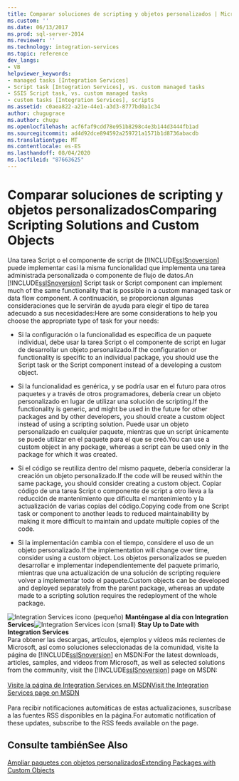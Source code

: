 ```yaml
---
title: Comparar soluciones de scripting y objetos personalizados | Microsoft Docs
ms.custom: ''
ms.date: 06/13/2017
ms.prod: sql-server-2014
ms.reviewer: ''
ms.technology: integration-services
ms.topic: reference
dev_langs:
- VB
helpviewer_keywords:
- managed tasks [Integration Services]
- Script task [Integration Services], vs. custom managed tasks
- SSIS Script task, vs. custom managed tasks
- custom tasks [Integration Services], scripts
ms.assetid: c0aea822-a21e-44e1-a3d3-8777bd0a1c34
author: chugugrace
ms.author: chugu
ms.openlocfilehash: acf6faf9cdd78e951b8298c4e3b144d3444fb1ad
ms.sourcegitcommit: ad4d92dce894592a259721a1571b1d8736abacdb
ms.translationtype: MT
ms.contentlocale: es-ES
ms.lasthandoff: 08/04/2020
ms.locfileid: "87663625"
---
```

# <a name="comparing-scripting-solutions-and-custom-objects"></a><span data-ttu-id="c9bbd-102">Comparar soluciones de scripting y objetos personalizados</span><span class="sxs-lookup"><span data-stu-id="c9bbd-102">Comparing Scripting Solutions and Custom Objects</span></span>
  <span data-ttu-id="c9bbd-103">Una tarea Script o el componente de script de [!INCLUDE[ssISnoversion](../../includes/ssisnoversion-md.md)] puede implementar casi la misma funcionalidad que implementa una tarea administrada personalizada o componente de flujo de datos.</span><span class="sxs-lookup"><span data-stu-id="c9bbd-103">An [!INCLUDE[ssISnoversion](../../includes/ssisnoversion-md.md)] Script task or Script component can implement much of the same functionality that is possible in a custom managed task or data flow component.</span></span> <span data-ttu-id="c9bbd-104">A continuación, se proporcionan algunas consideraciones que le servirán de ayuda para elegir el tipo de tarea adecuado a sus necesidades:</span><span class="sxs-lookup"><span data-stu-id="c9bbd-104">Here are some considerations to help you choose the appropriate type of task for your needs:</span></span>  
  
-   <span data-ttu-id="c9bbd-105">Si la configuración o la funcionalidad es específica de un paquete individual, debe usar la tarea Script o el componente de script en lugar de desarrollar un objeto personalizado.</span><span class="sxs-lookup"><span data-stu-id="c9bbd-105">If the configuration or functionality is specific to an individual package, you should use the Script task or the Script component instead of a developing a custom object.</span></span>  
  
-   <span data-ttu-id="c9bbd-106">Si la funcionalidad es genérica, y se podría usar en el futuro para otros paquetes y a través de otros programadores, debería crear un objeto personalizado en lugar de utilizar una solución de scripting.</span><span class="sxs-lookup"><span data-stu-id="c9bbd-106">If the functionality is generic, and might be used in the future for other packages and by other developers, you should create a custom object instead of using a scripting solution.</span></span> <span data-ttu-id="c9bbd-107">Puede usar un objeto personalizado en cualquier paquete, mientras que un script únicamente se puede utilizar en el paquete para el que se creó.</span><span class="sxs-lookup"><span data-stu-id="c9bbd-107">You can use a custom object in any package, whereas a script can be used only in the package for which it was created.</span></span>  
  
-   <span data-ttu-id="c9bbd-108">Si el código se reutiliza dentro del mismo paquete, debería considerar la creación un objeto personalizado.</span><span class="sxs-lookup"><span data-stu-id="c9bbd-108">If the code will be reused within the same package, you should consider creating a custom object.</span></span> <span data-ttu-id="c9bbd-109">Copiar código de una tarea Script o componente de script a otro lleva a la reducción de mantenimiento que dificulta el mantenimiento y la actualización de varias copias del código.</span><span class="sxs-lookup"><span data-stu-id="c9bbd-109">Copying code from one Script task or component to another leads to reduced maintainability by making it more difficult to maintain and update multiple copies of the code.</span></span>  
  
-   <span data-ttu-id="c9bbd-110">Si la implementación cambia con el tiempo, considere el uso de un objeto personalizado.</span><span class="sxs-lookup"><span data-stu-id="c9bbd-110">If the implementation will change over time, consider using a custom object.</span></span> <span data-ttu-id="c9bbd-111">Los objetos personalizados se pueden desarrollar e implementar independientemente del paquete primario, mientras que una actualización de una solución de scripting requiere volver a implementar todo el paquete.</span><span class="sxs-lookup"><span data-stu-id="c9bbd-111">Custom objects can be developed and deployed separately from the parent package, whereas an update made to a scripting solution requires the redeployment of the whole package.</span></span>  
  
<span data-ttu-id="c9bbd-112">![Integration Services icono (pequeño)](../media/dts-16.gif "Icono de Integration Services (pequeño)")  **Manténgase al día con Integration Services**</span><span class="sxs-lookup"><span data-stu-id="c9bbd-112">![Integration Services icon (small)](../media/dts-16.gif "Integration Services icon (small)")  **Stay Up to Date with Integration Services**</span></span><br /> <span data-ttu-id="c9bbd-113">Para obtener las descargas, artículos, ejemplos y vídeos más recientes de Microsoft, así como soluciones seleccionadas de la comunidad, visite la página de [!INCLUDE[ssISnoversion](../../includes/ssisnoversion-md.md)] en MSDN:</span><span class="sxs-lookup"><span data-stu-id="c9bbd-113">For the latest downloads, articles, samples, and videos from Microsoft, as well as selected solutions from the community, visit the [!INCLUDE[ssISnoversion](../../includes/ssisnoversion-md.md)] page on MSDN:</span></span><br /><br /> [<span data-ttu-id="c9bbd-114">Visite la página de Integration Services en MSDN</span><span class="sxs-lookup"><span data-stu-id="c9bbd-114">Visit the Integration Services page on MSDN</span></span>](https://go.microsoft.com/fwlink/?LinkId=136655)<br /><br /> <span data-ttu-id="c9bbd-115">Para recibir notificaciones automáticas de estas actualizaciones, suscríbase a las fuentes RSS disponibles en la página.</span><span class="sxs-lookup"><span data-stu-id="c9bbd-115">For automatic notification of these updates, subscribe to the RSS feeds available on the page.</span></span>  
  
## <a name="see-also"></a><span data-ttu-id="c9bbd-116">Consulte también</span><span class="sxs-lookup"><span data-stu-id="c9bbd-116">See Also</span></span>  
 [<span data-ttu-id="c9bbd-117">Ampliar paquetes con objetos personalizados</span><span class="sxs-lookup"><span data-stu-id="c9bbd-117">Extending Packages with Custom Objects</span></span>](../extending-packages-custom-objects/extending-packages-with-custom-objects.md)  
  
  

